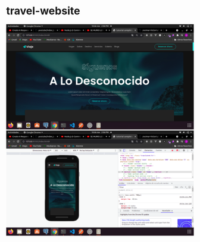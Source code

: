 # travel-website

<img src='https://github.com/Josimar-Victoria/travel-website/blob/main/images/Captura%20de%20pantalla%20de%202021-11-18%2014-06-27.png?raw=true' alt='img'/>
<img src='https://github.com/Josimar-Victoria/travel-website/blob/main/images/Captura%20de%20pantalla%20de%202021-11-18%2014-06-40.png?raw=true' alt='img'/>
